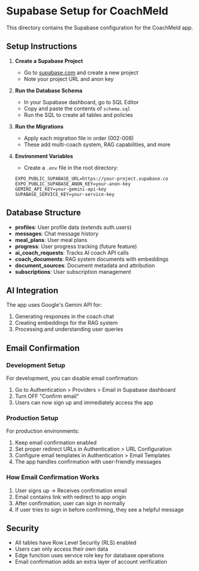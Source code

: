 # Supabase Setup for CoachMeld

This directory contains the Supabase configuration for the CoachMeld app.

## Setup Instructions

1. **Create a Supabase Project**
   - Go to [supabase.com](https://supabase.com) and create a new project
   - Note your project URL and anon key

2. **Run the Database Schema**
   - In your Supabase dashboard, go to SQL Editor
   - Copy and paste the contents of `schema.sql`
   - Run the SQL to create all tables and policies

3. **Run the Migrations**
   - Apply each migration file in order (002-008)
   - These add multi-coach system, RAG capabilities, and more

4. **Environment Variables**
   - Create a `.env` file in the root directory:
   ```
   EXPO_PUBLIC_SUPABASE_URL=https://your-project.supabase.co
   EXPO_PUBLIC_SUPABASE_ANON_KEY=your-anon-key
   GEMINI_API_KEY=your-gemini-api-key
   SUPABASE_SERVICE_KEY=your-service-key
   ```

## Database Structure

- **profiles**: User profile data (extends auth.users)
- **messages**: Chat message history
- **meal_plans**: User meal plans
- **progress**: User progress tracking (future feature)
- **ai_coach_requests**: Tracks AI coach API calls
- **coach_documents**: RAG system documents with embeddings
- **document_sources**: Document metadata and attribution
- **subscriptions**: User subscription management

## AI Integration

The app uses Google's Gemini API for:
1. Generating responses in the coach chat
2. Creating embeddings for the RAG system
3. Processing and understanding user queries

## Email Confirmation

### Development Setup
For development, you can disable email confirmation:
1. Go to Authentication > Providers > Email in Supabase dashboard
2. Turn OFF "Confirm email"
3. Users can now sign up and immediately access the app

### Production Setup
For production environments:
1. Keep email confirmation enabled
2. Set proper redirect URLs in Authentication > URL Configuration
3. Configure email templates in Authentication > Email Templates
4. The app handles confirmation with user-friendly messages

### How Email Confirmation Works
1. User signs up → Receives confirmation email
2. Email contains link with redirect to app origin
3. After confirmation, user can sign in normally
4. If user tries to sign in before confirming, they see a helpful message

## Security

- All tables have Row Level Security (RLS) enabled
- Users can only access their own data
- Edge function uses service role key for database operations
- Email confirmation adds an extra layer of account verification